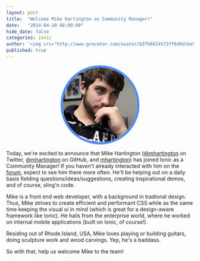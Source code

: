 ```yaml
---
layout: post
title:  "Welcome Mike Hartington as Community Manager!"
date:   "2014-04-10 08:00:00"
hide_date: false
categories: ionic
author: '<img src="http://www.gravatar.com/avatar/b2fb6624572ff6d6dcbe98bd787b9e9b.png?s=48&amp;d=mm" class="author-icon"><a href="http://twitter.com/benjsperry" target="_blank">@benjsperry</a>'
published: true
---
```


<div style="height: 200px; width: 200px; border-radius: 600px; border: 6px solid #4e8ef7; overflow: hidden; margin: 15px auto"> 
  <img src="/img/blog/mike-lg.png" alt="Mike Hartington">
</div>

Today, we're excited to announce that Mike Hartington ([@mhartington](https://twitter.com/mhartington) on Twitter, [@mhartington](https://github.com/mhartington) on GitHub, and [mhartington](http://forum.ionicframework.com/users/mhartington/activity)) has joined Ionic as a Community Manager! If you haven't already interacted with him on the [forum](forum.ionicframework.com), expect to see him there more often. He'll be helping out on a daily basis fielding questions/ideas/suggestions, creating inspirational demos, and of course, sling'n code.

Mike is a front end web developer, with a background in tradional design. Thus, Mike strives to create efficient and performant CSS while as the same time keeping the visual ui in mind (which is great for a design-aware framework like Ionic). He hails from the enterprise world, where he worked on internal mobile applications (built on Ionic, of course!).

Residing out of Rhode Island, USA, Mike loves playing or building guitars, doing sculpture work and wood carvings. Yep, he's a baddass.

So with that, help us welcome Mike to the team!
